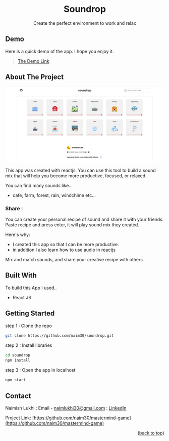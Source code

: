 <div id="top"></div>

<br />
<div align="center">
  <h1 align="center">Soundrop</h1>

  <p align="center">
     Create the perfect environment to work and relax
  </p>
</div>

## Demo

Here is a quick demo of the app. I hope you enjoy it.

> [The Demo Link](https://naim30.github.io/soundrop/)

## About The Project

![Landing page Screenshot](public/homepage.png)

This app was created with reactjs. You can use this tool to build a sound mix that will help you become more productive, focused, or relaxed.
<br>

You can find many sounds like...

- cafe, farm, forest, rain, windchime etc...

### Share :

You can create your personal recipe of sound and share it with your friends.
<br>
Paste recipe and press enter, it will play sound mix they created.

Here's why:

- I created this app so that I can be more productive.
- in addition I also learn how to use audio in reactjs

Mix and match sounds, and share your creative recipe with others

## Built With

To build this App I used..

- React JS

## Getting Started

step 1 : Clone the repo

```sh
git clone https://github.com/naim30/soundrop.git
```

step 2 : Install libraries

```sh
cd soundrop
npm install
```

step 3 : Open the app in localhost

```sh
npm start
```

## Contact

Naimish Lukhi :
Email - naimlukhi30@gmail.com :
[LinkedIn](https://www.linkedin.com/in/naimish-lukhi-a2b14a1b9)

Project Link: [https://github.com/naim30/mastermind-game](https://github.com/naim30/mastermind-game)

<p align="right">(<a href="#top">back to top</a>)</p>

